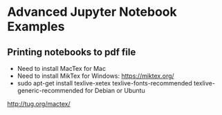 # Advanced Jupyter Notebook Examples


## Printing notebooks to pdf file
* Need to install MacTex for Mac
* Need to install MikTex for Windows: https://miktex.org/
* sudo apt-get install texlive-xetex texlive-fonts-recommended texlive-generic-recommended for Debian or Ubuntu

http://tug.org/mactex/
